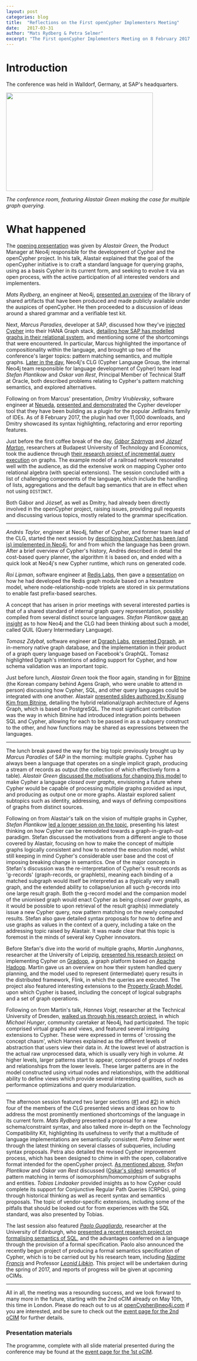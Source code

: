 ```yaml
---
layout: post
categories: blog
title:  "Reflections on the First openCypher Implementers Meeting"
date:   2017-03-31
author: "Mats Rydberg & Petra Selmer"
excerpt: "The First openCypher Implementers Meeting on 8 February 2017 was a great success, with over 30 delegates from many database and database-affiliated companies and institutions, all with a common interest in graph data and graph querying."
---
```

# Introduction

The conference was held in Walldorf, Germany, at SAP's headquarters.

<img src="{{ site.baseurl }}/public/images/ocim1_meeting_room.jpg" width="400" height="268" />

_The conference room, featuring Alastair Green making the case for multiple graph querying._

# What happened

The [opening presentation](https://s3.amazonaws.com/artifacts.opencypher.org/website/ocim1/slides/09-30+-+Introduction.pdf) was given by _Alastair Green_, the Product Manager at Neo4j responsible for the development of Cypher and the openCypher project.
In his talk, Alastair explained that the goal of the openCypher initiative is to craft a standard language for querying graphs, using as a basis Cypher in its current form, and seeking to evolve it via an open process, with the active participation of all interested vendors and implementers.

_Mats Rydberg_, an engineer at Neo4j, [presented an overview](https://s3.amazonaws.com/artifacts.opencypher.org/website/ocim1/slides/09-45+-+openCypher+artefacts.pdf) of the library of shared artifacts that have been produced and made publicly available under the auspices of openCypher.
He then proceeded to a discussion of ideas around a shared grammar and a verifiable test kit.

<div class="abstract-anchor" id="above"></div>

Next, _Marcus Paradies_, developer at SAP, discussed how they've [injected Cypher](https://blogs.sap.com/2016/12/01/graph-processing-with-sap-hana-2/) into their HANA Graph stack, [detailing how SAP has modelled graphs in their relational system](https://s3.amazonaws.com/artifacts.opencypher.org/website/ocim1/slides/Graph+Pattern+Matching+in+SAP+HANA.pdf), and mentioning some of the shortcomings that were encountered.
In particular, Marcus highlighted the importance of compositionality within the language, and brought up two of the conference's larger topics: pattern matching semantics, and multiple graphs.
[Later in the day](#below), Neo4j's CLG (Cypher Language Group, the internal Neo4j team responsible for language development of Cypher) team lead _Stefan Plantikow_ and _Oskar van Rest_, Principal Member of Technical Staff at Oracle, both described problems relating to Cypher's pattern matching semantics, and explored alternatives.

Following on from Marcus' presentation, _Dmitry Vrublevsky_, software engineer at [Neueda](http://www.neueda.com/), [presented and demonstrated](https://s3.amazonaws.com/artifacts.opencypher.org/website/ocim1/slides/Jetbrains_Plugin_-_Graph_Database_support.pdf) the Cypher developer tool that they have been building as a plugin for the popular JetBrains family of IDEs.
As of 8 February 2017, the plugin had over 11,000 downloads, and Dmitry showcased its syntax highlighting, refactoring and error reporting features.

Just before the first coffee break of the day, [_Gábor Szárnyas_](https://inf.mit.bme.hu/en/members/szarnyasg) and [_József Marton_](https://www.tmit.bme.hu/marton.jozsef?language=en), researchers at Budapest University of Technology and Economics, took the audience through [their research project of incremental query execution](https://s3.amazonaws.com/artifacts.opencypher.org/website/ocim1/slides/ocim2017-incremental-opencypher.pdf) on graphs.
The example model of a railroad network resonated well with the audience, as did the extensive work on mapping Cypher onto relational algebra (with special extensions).
The session concluded with a list of challenging components of the language, which include the handling of lists, aggregations and the default bag semantics that are in effect when not using `DISTINCT`.

Both Gábor and József, as well as Dmitry, had already been directly involved in the openCypher project, raising issues, providing pull requests and discussing various topics, mostly related to the grammar specification.

---

_Andrés Taylor_, engineer at Neo4j, father of Cypher, and former team lead of the CLG, started the next session by [describing how Cypher has been (and is) implemented in Neo4j](https://s3.amazonaws.com/artifacts.opencypher.org/website/ocim1/slides/11-20+-+Neo4j+Cypher+implementation.pdf), for and from which the language has been grown.
After a brief overview of Cypher's history, Andrés described in detail the cost-based query planner, the algorithm it is based on, and ended with a quick look at Neo4j's new Cypher runtime, which runs on generated code.

_Roi Lipman_, software engineer at [Redis Labs](https://redislabs.com/), then gave a [presentation](https://s3.amazonaws.com/artifacts.opencypher.org/website/ocim1/slides/Redis+Graph.pdf) on how he had developed the Redis graph module based on a hexastore model, where node-relationship-node triplets are stored in six permutations to enable fast prefix-based searches.

A concept that has arisen in prior meetings with several interested parties is that of a shared standard of internal graph query representation, possibly compiled from several distinct source languages.
_Stefan Plantikow_ [gave an insight](https://s3.amazonaws.com/artifacts.opencypher.org/website/ocim1/slides/12-00+-+QUIL.pdf) as to how Neo4j and the CLG had been thinking about such a model, called QUIL (Query Intermediary Language).

_Tomasz Zdybał_, software engineer at [Dgraph Labs](https://dgraph.io/), [presented Dgraph](https://s3.amazonaws.com/artifacts.opencypher.org/website/ocim1/slides/dgraph.pdf), an in-memory native graph database, and the implementation in their product of a graph query language based on Facebook's GraphQL.
Tomasz highlighted Dgraph's intentions of adding support for Cypher, and how schema validation was an important topic.

Just before lunch, _Alastair Green_ took the floor again, standing in for [Bitnine](http://Bitnine.net/) (the Korean company behind Agens Graph, who were unable to attend in person) discussing how Cypher, SQL, and other query languages could be integrated with one another.
Alastair [presented slides authored by Kisung Kim from Bitnine](https://s3.amazonaws.com/artifacts.opencypher.org/website/ocim1/slides/AgensGraph-+SQL+%2B+Cypher+Integration.pdf), detailing the hybrid relational/graph architecture of Agens Graph, which is based on PostgreSQL.
The most significant contribution was the way in which Bitnine had introduced integration points between SQL and Cypher, allowing for each to be passed in as a subquery construct to the other, and how functions may be shared as expressions between the languages.

---

The lunch break paved the way for the big topic previously brought up by _Marcus Paradies_ of SAP in the morning: multiple graphs.
Cypher has always been a language that operates on a single implicit graph, producing a stream of records as output (the collection of which effectively form a table).
_Alastair Green_ [discussed the motivations for changing this model](https://s3.amazonaws.com/artifacts.opencypher.org/website/ocim1/slides/14-00+-+The+Case+for+Multiple+Graph+Querying.pdf) to make Cypher a language _closed over graphs_, envisioning a future where Cypher would be capable of processing multiple graphs provided as input, and producing as output one or more graphs.
Alastair explored salient subtopics such as identity, addressing, and ways of defining compositions of graphs from distinct sources.

Following on from Alastair's talk on the vision of multiple graphs in Cypher, _Stefan Plantikow_ [led a longer session on the topic](https://s3.amazonaws.com/artifacts.opencypher.org/website/ocim1/slides/14-30+Multiple+Graphs-+Evolving+Cypher.pdf), presenting his latest thinking on how Cypher can be remodeled towards a graph-in-graph-out paradigm.
Stefan discussed the motivations from a different angle to those covered by Alastair, focusing on how to make the concept of multiple graphs logically consistent and how to extend the execution model, whilst still keeping in mind Cypher's considerable user base and the cost of imposing breaking change in semantics.
One of the major concepts in Stefan's discussion was the re-interpretation of Cypher's result records as 'g-records' (graph-records, or graphlets), meaning each binding of a matched subgraph would itself be interpreted as a (typically very small) graph, and the extended ability to collapse/union all such g-records into one large result graph.
Both the g-record model and the companion model of the unionised graph would enact Cypher as being _closed over graphs_, as it would be possible to upon retrieval of the result graph(s) immediately issue a new Cypher query, now pattern matching on the newly computed results.
Stefan also gave detailed syntax proposals for how to define and use graphs as values in the context of a query, including a take on the addressing topic raised by Alastair.
It was made clear that this topic is foremost in the minds of several key Cypher innovators.

Before Stefan's dive into the world of multiple graphs, _Martin Junghanns_, researcher at the University of Leipzig, [presented his research project](https://s3.amazonaws.com/artifacts.opencypher.org/website/ocim1/slides/20170208-oCIM-Gradoop.pdf) on implementing Cypher on [Gradoop](http://dbs.uni-leipzig.de/en/research/projects/gradoop), a graph platform based on [Apache Hadoop](http://hadoop.apache.org/).
Martin gave us an overview on how their system handled query planning, and the model used to represent (intermediate) query results in the distributed framework, Flink, in which the queries are executed.
The project also featured interesting extensions to the [Property Graph Model](https://github.com/opencypher/openCypher/blob/master/docs/property-graph-model.adoc), upon which Cypher is based, including the concept of logical subgraphs and a set of graph operations.

Following on from Martin's talk, _Hannes Voigt_, researcher at the Technical University of Dresden, [walked us through his research project](https://s3.amazonaws.com/artifacts.opencypher.org/website/ocim1/slides/openCypher-GraphViews.pdf), in which _Michael Hunger_, community caretaker at Neo4j, had participated.
The topic comprised virtual graphs and views, and featured several intriguing extensions to Cypher. These were expressed in terms of 'crossing the concept chasm', which Hannes explained as the different levels of abstraction that users view their data in.
At the lowest level of abstraction is the actual raw unprocessed data, which is usually very high in volume.
At higher levels, larger patterns start to appear, composed of groups of nodes and relationships from the lower levels.
These larger patterns are in the model constructed using virtual nodes and relationships, with the additional ability to define views which provide several interesting qualities, such as performance optimizations and query modularization.

---

<div class="abstract-anchor" id="below"></div>

The afternoon session featured two larger sections ([#1](https://s3.amazonaws.com/artifacts.opencypher.org/website/ocim1/slides/15-30+-+Language+Evolution-+Future+Features.pdf) and [#2](https://s3.amazonaws.com/artifacts.opencypher.org/website/ocim1/slides/16-20+-+Language+Evolution-+Conformance+and+Extension.pdf)) in which four of the members of the CLG presented views and ideas on how to address the most prominently mentioned shortcomings of the language in its current form.
_Mats Rydberg_ presented a proposal for a new schema/constraint syntax, and also talked more in-depth on the Technology Compatibility Kit, highlighting its usefulness to verify that a multitude of language implementations are semantically consistent.
_Petra Selmer_ went through the latest thinking on several classes of subqueries, including syntax proposals.
Petra also detailed the revised Cypher improvement process, which has been designed to chime in with the open, collaborative format intended for the openCypher project.
[As mentioned above](#above), _Stefan Plantikow_ and _Oskar van Rest_ discussed ([Oskar's slides](https://s3.amazonaws.com/artifacts.opencypher.org/website/ocim1/slides/cypher_implementers_day_2017_pattern_matching_semantics.pdf)) semantics of pattern matching in terms of isomorphism/homomorphism of subgraphs and entities.
_Tobias Lindaaker_ provided insights as to how Cypher could complete its support for Conjunctive Regular Path Queries (CRPQs), going through historical thinking as well as recent syntax and semantics proposals.
The topic of vendor-specific extensions, including some of the pitfalls that should be looked out for from experiences with the SQL standard, was also presented by Tobias.

The last session also featured [_Paolo Guagliardo_](http://www.research.ed.ac.uk/portal/en/persons/paolo-guagliardo(653c9723-b374-4ad3-9cef-0f7e7f45d812).html), researcher at the University of Edinburgh, who [presented a recent research project on formalising semantics of SQL](https://s3.amazonaws.com/artifacts.opencypher.org/website/ocim1/slides/sql-sem.pdf), and the advantages conferred on a language through the provision of a formal specification.
Paolo also announced the recently begun project of producing a formal semantics specification of Cypher, which is to be carried out by his research team, including [_Nadime Francis_](https://www.inf.ed.ac.uk/people/staff/Nadime_Francis.html) and Professor [_Leonid Libkin_](http://homepages.inf.ed.ac.uk/libkin/).
This project will be undertaken during the spring of 2017, and reports of progress will be given at upcoming oCIMs.

---

All in all, the meeting was a resounding success, and we look forward to many more in the future, starting with the 2nd oCIM already on May 10th, this time in London.
Please do reach out to us at <openCypher@neo4j.com> if you are interested, and be sure to check out the [event page for the 2nd oCIM](/event/2017/05/10/event-ocim2/) for further details.

### Presentation materials

The programme, complete with all slide material presented during the conference may be found at the [event page for the 1st oCIM](/event/2017/02/08/event-ocim1/#program).
